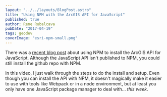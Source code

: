 ```yaml
---
layout: "../../layouts/BlogPost.astro"
title: "Using NPM with the ArcGIS API for JavaScript"
published: true
author: Rene Rubalcava
pubDate: "2017-04-19"
tags: geodev
coverImage: "esri-npm-small.png"
---
```


There was a [recent blog post](https://geonet.esri.com/community/developers/web-developers/arcgis-api-for-javascript/blog/2017/04/13/npm-and-arcgis-api-for-javascript-43) about using NPM to install the ArcGIS API for JavaScript. Although the JavaScript API isn't published to NPM, you could still install the github repo with NPM.

In this video, I just walk through the steps to do the install and setup. Even though you can install the API with NPM, it doesn't magically make it easier to use with tools like Webpack or in a node environment, but at least you only have one JavaScript package manager to deal with... _this week_.

<lite-youtube videoid="i0MOsQ8rAjg"></lite-youtube>

